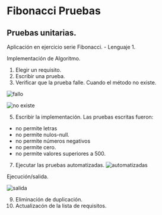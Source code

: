 # Fibonacci Pruebas

## Pruebas unitarias.

Aplicación en ejercicio serie Fibonacci. - Lenguaje 1.

Implementación de Algoritmo.

1. Elegir un requisito.
2. Escribir una prueba.
3. Verificar que la prueba falle.
Cuando el método no existe.

![fallo](https://user-images.githubusercontent.com/53060309/172519826-206bfa63-bbe4-4117-a897-176126133053.jpeg)

![no existe](https://user-images.githubusercontent.com/53060309/172519854-16cae389-71f2-48d9-8df0-a247cbdca57e.jpeg)

5. Escribir la implementación.
Las pruebas escritas fueron:
* no permite letras 
* no permite nulos-null.
* no permite números negativos
* no permite cero. 
* no permite valores superiores a 500.

7. Ejecutar las pruebas automatizadas.
![automatizadas](https://user-images.githubusercontent.com/53060309/172520651-f4817101-33e6-4558-a8ac-2a071a517c5b.jpeg)

Ejecución/salida.

![salida](https://user-images.githubusercontent.com/53060309/172520703-c32ecae2-b3e1-4320-9669-8cd244ab0643.jpeg)

9. Eliminación de duplicación.
10. Actualizacón de la lista de requisitos.
